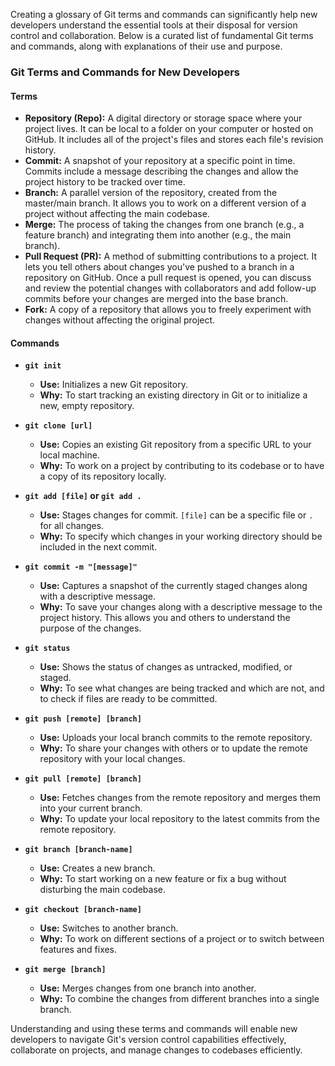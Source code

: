 Creating a glossary of Git terms and commands can significantly help new developers understand the essential tools at their disposal for version control and collaboration. Below is a curated list of fundamental Git terms and commands, along with explanations of their use and purpose.

### Git Terms and Commands for New Developers

#### Terms

- **Repository (Repo):** A digital directory or storage space where your project lives. It can be local to a folder on your computer or hosted on GitHub. It includes all of the project's files and stores each file's revision history.
- **Commit:** A snapshot of your repository at a specific point in time. Commits include a message describing the changes and allow the project history to be tracked over time.
- **Branch:** A parallel version of the repository, created from the master/main branch. It allows you to work on a different version of a project without affecting the main codebase.
- **Merge:** The process of taking the changes from one branch (e.g., a feature branch) and integrating them into another (e.g., the main branch).
- **Pull Request (PR):** A method of submitting contributions to a project. It lets you tell others about changes you've pushed to a branch in a repository on GitHub. Once a pull request is opened, you can discuss and review the potential changes with collaborators and add follow-up commits before your changes are merged into the base branch.
- **Fork:** A copy of a repository that allows you to freely experiment with changes without affecting the original project.

#### Commands

- **`git init`**
  - **Use:** Initializes a new Git repository.
  - **Why:** To start tracking an existing directory in Git or to initialize a new, empty repository.

- **`git clone [url]`**
  - **Use:** Copies an existing Git repository from a specific URL to your local machine.
  - **Why:** To work on a project by contributing to its codebase or to have a copy of its repository locally.

- **`git add [file]` or `git add .`**
  - **Use:** Stages changes for commit. `[file]` can be a specific file or `.` for all changes.
  - **Why:** To specify which changes in your working directory should be included in the next commit.

- **`git commit -m "[message]"`**
  - **Use:** Captures a snapshot of the currently staged changes along with a descriptive message.
  - **Why:** To save your changes along with a descriptive message to the project history. This allows you and others to understand the purpose of the changes.

- **`git status`**
  - **Use:** Shows the status of changes as untracked, modified, or staged.
  - **Why:** To see what changes are being tracked and which are not, and to check if files are ready to be committed.

- **`git push [remote] [branch]`**
  - **Use:** Uploads your local branch commits to the remote repository.
  - **Why:** To share your changes with others or to update the remote repository with your local changes.

- **`git pull [remote] [branch]`**
  - **Use:** Fetches changes from the remote repository and merges them into your current branch.
  - **Why:** To update your local repository to the latest commits from the remote repository.

- **`git branch [branch-name]`**
  - **Use:** Creates a new branch.
  - **Why:** To start working on a new feature or fix a bug without disturbing the main codebase.

- **`git checkout [branch-name]`**
  - **Use:** Switches to another branch.
  - **Why:** To work on different sections of a project or to switch between features and fixes.

- **`git merge [branch]`**
  - **Use:** Merges changes from one branch into another.
  - **Why:** To combine the changes from different branches into a single branch.

Understanding and using these terms and commands will enable new developers to navigate Git's version control capabilities effectively, collaborate on projects, and manage changes to codebases efficiently.